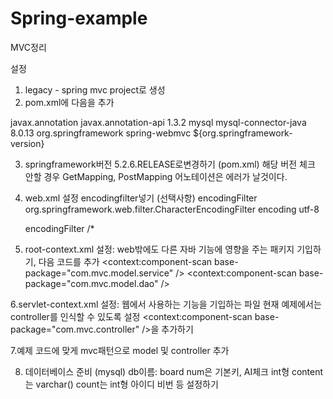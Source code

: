 # Spring-example
MVC정리

설정
1. legacy - spring mvc project로 생성
2. pom.xml에 다음을 추가
<dependency>
	<groupId>javax.annotation</groupId>
	<artifactId>javax.annotation-api</artifactId>
	<version>1.3.2</version>
</dependency>

<dependency>
	<groupId>mysql</groupId>
	<artifactId>mysql-connector-java</artifactId>
	<version>8.0.13</version>
</dependency>

<dependency>
	<groupId>org.springframework</groupId>
	<artifactId>spring-webmvc</artifactId>
	<version>${org.springframework-version}</version>
</dependency>

3. springframework버전 5.2.6.RELEASE로변경하기 (pom.xml)
해당 버전 체크 안할 경우 GetMapping, PostMapping 어노테이션은 에러가 날것이다.

4. web.xml 설정 encodingfilter넣기 (선택사항)
	<filter>
		<filter-name>encodingFilter</filter-name>
		<filter-class>
			org.springframework.web.filter.CharacterEncodingFilter
		</filter-class>
		<init-param>
			<param-name>encoding</param-name>
			<param-value>utf-8</param-value>
		</init-param>
	</filter>

	<filter-mapping>
		<filter-name>encodingFilter</filter-name>
		<url-pattern>/*</url-pattern>
	</filter-mapping>

5. root-context.xml 설정: web밖에도 다른 자바 기능에 영향을 주는 패키지 기입하기, 다음 코드를 추가
	<context:component-scan base-package="com.mvc.model.service" />
	<context:component-scan base-package="com.mvc.model.dao" />

6.servlet-context.xml 설정: 웹에서 사용하는 기능을 기입하는 파일 현재 예제에서는 controller를 인식할 수 있도록 설정
<context:component-scan base-package="com.mvc.controller" />을 추가하기

7.예제 코드에 맞게 mvc패턴으로 model 및 controller 추가

8. 데이터베이스 준비 (mysql)
db이름: board
num은 기본키, AI체크 int형
content는 varchar()
count는 int형
아이디 비번 등 설정하기 